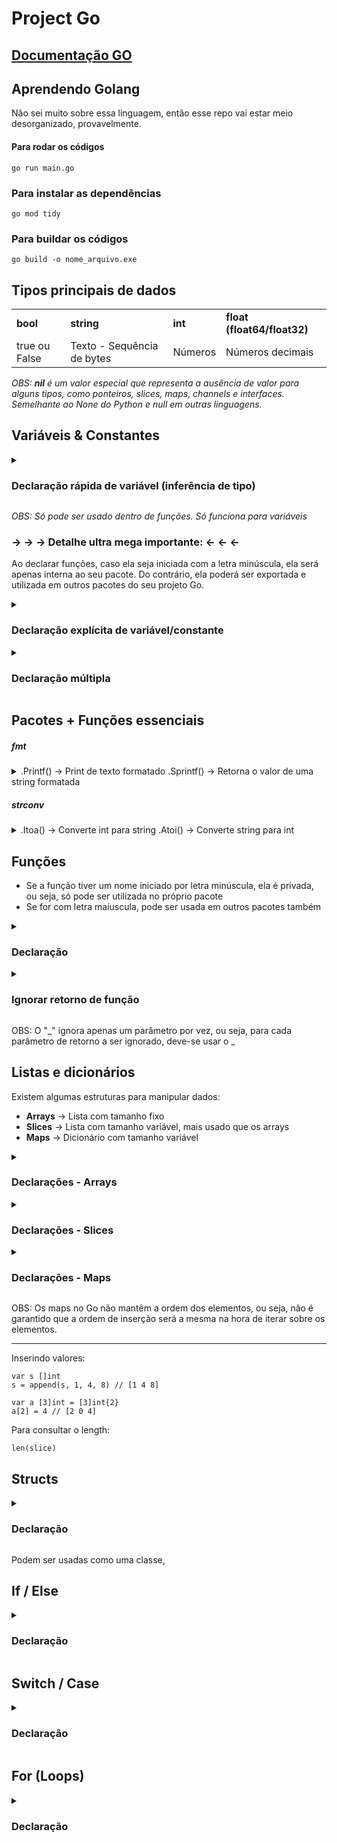 # Project Go

## [Documentação GO](https://pkg.go.dev/)

## Aprendendo Golang

Não sei muito sobre essa linguagem, então esse repo vai estar meio desorganizado, provavelmente.

#### Para rodar os códigos

```
go run main.go
```

### Para instalar as dependências

```
go mod tidy
```

### Para buildar os códigos

```
go build -o nome_arquivo.exe
```

## Tipos principais de dados

<table>
    <tr>
        <td><b>bool</b></td>
        <td><b>string</b></td>
        <td><b>int</b></td>
        <td><b>float (float64/float32)</b></td>
    </tr>
        <tr>
        <td>true ou False</td>
        <td>Texto - Sequência de bytes</td>
        <td>Números</td>
        <td>Números decimais</td>
    </tr>
</table>

<i></o>OBS: <b>nil</b> é um valor especial que representa a ausência de valor para alguns tipos, como ponteiros, slices, maps, channels e interfaces. Semelhante ao None do Python e null em outras linguagens.</i>

## Variáveis & Constantes

<details>
    <summary>
    <h3>Declaração rápida de variável (inferência de tipo)</h3>
    </summary>

    idade := 30
</details>

<i>OBS: Só pode ser usado dentro de funções. Só funciona para variáveis</i>

### &rarr; &rarr; &rarr; Detalhe ultra mega importante: &larr; &larr; &larr;
Ao declarar funções, caso ela seja iniciada com a letra minúscula, ela será apenas interna ao seu pacote. Do contrário, ela poderá ser exportada e utilizada em outros pacotes do seu projeto Go.

<details>
    <summary>
        <h3>Declaração explícita de variável/constante</h3>
    </summary>

    var idade1 int = 30

    const idade2 int = 25

    // Ou

    var nome1 string
    nome = "João"

    // Ou

    var dia = "Terça-Feira"

    const data = "26 de fevereiro"

</details>

<details>
    <summary>
        <h3>Declaração múltipla</h3>
    </summary>

    var a, b int = 1, 2
</details>

## Pacotes + Funções essenciais

##### fmt

<details>
    <summary>
        .Printf() &rarr; Print de texto formatado
        .Sprintf() &rarr; Retorna o valor de uma string formatada
    </summary>

    Exemplo: 
    // Exemplo: 

    fmt.Printf("Type: %T - Value: %v", true, true)
    Resultado: Type: bool - Value: true
    // Resultado: Type: bool - Value: true

    // Para retornar o valor de uma string formatada:

    str := fmt.Sprintf("Número: %d, Texto: %s", 42, "oi")
    fmt.Println(str)
    // Resultado: Número: 42, Texto: oi

    --

    Notações:

    %v -> Printa o valor da variável
    %T -> Printa o tipo da variável
</details>

##### strconv

<details>
    <summary>
        .Itoa() &rarr; Converte int para string
        .Atoi() &rarr; Converte string para int
    </summary>

    // Exemplo:

    str := strconv.Itoa(123) // "123"
    num, err := strconv.Atoi("456") // 456, nil (se a conversão for bem-sucedida)

    if err != nil {
        fmt.Println("Erro na conversão:", err)
    } else {
        fmt.Println("Número convertido:", num)
    }

    // Resultado: Número convertido: 456

    // OBS: A função Atoi retorna dois valores: o número convertido e um erro (se houver). É importante sempre verificar o erro ao fazer a conversão.

    // Outras funções úteis do pacote strconv:
    str := strconv.FormatBool(true) // "true"
    str := strconv.FormatFloat(3.14, 'f', 2, 64) // "3.14"
    str := strconv.FormatInt(12345, 10) // "12345"
    num, err := strconv.ParseBool("true") // true, nil
    num, err := strconv.ParseFloat("3.14", 64) // 3.14, nil
    num, err := strconv.ParseInt("12345", 10, 64) // 12345, nil

    // Sempre verificar o erro ao usar as funções Parse*
    
</details>

## Funções

- Se a função tiver um nome iniciado por letra minúscula, ela é privada, ou seja, só pode ser utilizada no próprio pacote
- Se for com letra maíuscula, pode ser usada em outros pacotes também

<details>
    <summary>
        <h3>Declaração</h3>
    </summary>

    // Função obrigatória. A função main sempre é a função principal do Go.
    func main() {
        fmt.Printf("A soma é %v", soma(2,3))
    }

    func soma(x int, y int) int {
        return x + y
    }

</details>

<details>
    <summary>
        <h3>Ignorar retorno de função</h3>
    </summary>

    func main() {
        nome, _ := nomeSobrenome("Gustavo", "Oliveira")

        _, sobrenome = nomeSobrenome("José", "Maria")

        fmt.Println(nome) // Gustavo
        fmt.PrintLn(sobrenome) //  Maria
    }

    func nomeSobrenome(nome, sob string) (string, string) {
        return nome, sobrenome
    }

</details>

OBS: O "_" ignora apenas um parâmetro por vez, ou seja, para cada parâmetro de retorno a ser ignorado, deve-se usar o _

## Listas e dicionários

Existem algumas estruturas para manipular dados:

- <b>Arrays</b> &rarr; Lista com tamanho fixo
- <b>Slices</b> &rarr; Lista com tamanho variável, mais usado que os arrays
- <b>Maps</b> &rarr; Dicionário com tamanho variável

<details>
    <summary>
        <h3>Declarações - Arrays</h3>
    </summary>

    // Declaração explícita
    var a [3]int = [3]int{1, 2, 3}

    // Com valores
    a := [3]int{1, 2, 3}

    // Com inferência
     a := [3]int{1, 2, 3}

     // Automatizada, valores contados pelo compilador
     a := [...]int{10, 20, 30}

</details>

<details>
    <summary>
        <h3>Declarações - Slices</h3>
    </summary>

    // Declaração explícita com valores
    var s []int = []int{1, 2, 3}

    // Com valores
    s := []int{1, 2, 3}

    // Vazio
    var s []int

    // Com make
    s := make([]int, 5)     // Posições zeradas
    s := make([]int, 3, 10) // len=3, cap=10

    // A partir de um array
    a := [5]int{1, 2, 3, 4, 5}
    s := a[1:4]     // slice: [2 3 4]

    // Declaração de mais de um slice ao mesmo tempo
    var s1, s2 []int

</details>

<details>
    <summary>
        <h3>Declarações - Maps</h3>
    </summary>

    // Declaração explícita com inicialização usando make
    var m map[string]int = make(map[string]int)

    // Declaração com inicialização e valores (literal)
    m := map[string]int{
        "joao":  10,
        "maria": 20,
    }

    // Declaração com inferência e inicialização vazia usando make
    m := make(map[string]int)

    // Ou inicialização vazia usando literal
    m = map[string]int{}

    // Declaração sem inicialização (map nil)
    var m map[string]int
    // m está nil, não pode adicionar valores ainda
    // Para usar, precisa inicializar:
    m = make(map[string]int) // Agora pode usar normalmente

</details>

OBS: Os maps no Go não mantêm a ordem dos elementos, ou seja, não é garantido que a ordem de inserção será a mesma na hora de iterar sobre os elementos.

<hr>

Inserindo valores:

```
var s []int
s = append(s, 1, 4, 8) // [1 4 8]

var a [3]int = [3]int{2}
a[2] = 4 // [2 0 4]
```

Para consultar o length:

```
len(slice)
```

## Structs

<details>
    <summary>
        <h3>Declaração</h3>
    </summary>

    type Pessoa struct {
        Nome      string
        Sobrenome string
        Idade     int
    }

    // Declaração de variável do tipo Pessoa
    var gustavo Pessoa

    // Declaração com valores
    gustavo := Pessoa{
        Nome:      "Gustavo",
        Sobrenome: "Oliveira",
        Idade:     30
    }

    É possível também declarar sem os nomes dos campos, mas não é recomendado:
    gustavo := Pessoa{"Gustavo", "Oliveira", 30}

    // Acessando os campos
    fmt.Println(gustavo.Nome) // Gustavo

    // Structs dentro de outras structs
    type Endereco struct {
        Rua    string
        Numero int
    }

    type Pessoa struct {
        Nome      string
        Sobrenome string
        Idade     int
        Endereco  Endereco // Struct dentro de outra struct
    }

    // Acessando os campos da struct interna
    fmt.Println(gustavo.Endereco.Rua) // Rua Exemplo

    // Slice de structs
    pessoas := []Pessoa{
        {Nome: "Gustavo", Sobrenome: "Oliveira", Idade: 30},
        {Nome: "Maria", Sobrenome: "Silva", Idade: 25},
    }

</details>

Podem ser usadas como uma classe, 

## If / Else

<details>
    <summary>
        <h3>Declaração</h3>
    </summary>

    idade := 18

    if idade >= 18 {
        fmt.Println("Maior de idade")
    } else {
        fmt.Println("Menor de idade")
    }

    // Com else if
    if idade < 12 {
        fmt.Println("Criança")
    } else if idade < 18 {
        fmt.Println("Adolescente")
    } else {
        fmt.Println("Adulto")
    }

    // Com declaração curta
    if idade := 18; idade >= 18 {
        fmt.Println("Maior de idade")
    } else {
        fmt.Println("Menor de idade")
    }

    // OBS: A variável idade só existe dentro do if/else

</details>

## Switch / Case

<details>
    <summary>
        <h3>Declaração</h3>
    </summary>

    dia := "Segunda"

    switch dia {
    case "Segunda":
        fmt.Println("Início da semana")
    case "Sábado", "Domingo":
        fmt.Println("Fim de semana")
    default:
        fmt.Println("Dia da semana")
    }

    // Com expressão
    switch {
    case dia == "Segunda":
        fmt.Println("Início da semana")
    case dia == "Sábado" || dia == "Domingo":
        fmt.Println("Fim de semana")
    default:
        fmt.Println("Dia da semana")
    }

    // Com declaração curta
    switch dia := "Segunda"; dia {
    case "Segunda":
        fmt.Println("Início da semana")
    case "Sábado", "Domingo":
        fmt.Println("Fim de semana")
    default:
        fmt.Println("Dia da semana")
    }
</details>

## For (Loops)

<details>
    <summary>
        <h3>Declaração</h3>
    </summary>

    // Loop tradicional
    for i := 0; i < 5; i++ {
        fmt.Println(i)
    }

    // Loop com range (para slices, arrays e maps)
    numeros := []int{1, 2, 3, 4, 5}
    for i, num := range numeros {
        fmt.Printf("Índice: %d - Valor: %d\n", i, num)
    }

    // Loop infinito
    for {
        fmt.Println("Loop infinito")
        break // Para sair do loop
        // Se não tiver o break, o loop continuará indefinidamente
        // Para parar o programa, pode usar ctrl + C no terminal
    }  

    // Loop com condição (similar ao while)
    count := 0
    for count < 5 {
        fmt.Println(count)
        count++
    }
</details>  